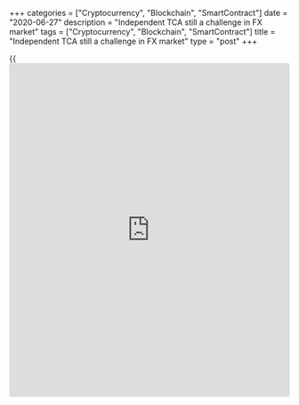 +++
categories = ["Cryptocurrency", "Blockchain", "SmartContract"]
date = "2020-06-27"
description = "Independent TCA still a challenge in FX market"
tags = ["Cryptocurrency", "Blockchain", "SmartContract"]
title = "Independent TCA still a challenge in FX market"
type = "post"
+++

{{<iframe id="large-banner" src="https://www.bounty.group/#slide=27.0" width="100%" height="600" scrolling="no" style="border: 0px solid rgb(216, 221, 230); border-radius: 3px;">}}

![Bank-of-England-building-shadow-R-780.jpg][1]  
_A shadow falls across the Bank of England_

  

During a presentation on FX market fragmentation at [TradeTech FX 2019
in September, Andrew Hauser][2], executive director for markets at the
Bank of England (BoE), spoke of the merits of responding to the
challenge of greater fragmentation by seeking more effective, robust and
independent [aggregation](https://www.fintechee.com/features/price-aggregator/), analytical and [execution tools][3].

One of the observations he made was that TCA data sourced exclusively
from one [liquidity provider](https://www.fintechee.com/services/liquidity-provider/) are unlikely to provide an objective
evaluation.

![Andrew_Hauser-160x186][4]  
  
---  
  
 _Andrew Hauser,  
BoE_  
  
However, within weeks of Hauser’s presentation, Greenwich Associates
published research that found that 53% of FX traders surveyed said they
did not use TCA at all. Of those who did, 22% used venue-provided TCA
reports and 15% relied on reports provided by dealers.

Greenwich considers such reports as potentially valuable, but often
self-referential, since while they give the user a sense of their
execution quality relative to what was available at the time on the
platform or from the dealer, they do not take into account the wider
market context.

Just 43% of the dealers who used TCA worked with third-party providers,
Greenwich found.

Independent TCA vendors acknowledge the difficulty of obtaining pricing
data from venues, but they also observe that measuring the quality of
execution from prices generated by the venue or the counterparty will
only prove the trading decision and cannot identify the costs of trading
elsewhere.

“The only way to ensure transparency and impartiality is to compare
execution to a venue neutral and counterparty neutral aggregated mid-
rate,” says New Change FX head of research Xavier Porterfield.

### Consistency sought

According to Pete Eggleston, co-founder of [BestX][5], it is not just a
question of impartiality, but more the need to be able to measure
execution performance on a totally consistent basis.

“The market suffers from a lack of consistency and standards when it
comes to performance measurement, such as which market reference data to
use, which benchmarks to use and [how to](https://www.playgroundfx.com/blog/forex-trading-how-to/) calculate them,” he says.

“It is rare that an FX trader will only ever execute with one dealer or
on one venue, so as soon as they trade across multiple dealers there is
a need to be able to measure performance on a level playing field.”

  

> If the results are clear and adequately communicated to those within
the trading process, trading results should improve over time. If
nothing is communicated, nothing changes  
>

>

>  - John Halligan, Global Trading Analytics

  

The good [news](https://www.letsplayfx.com/blog/forex-news-website/) for these providers is that clients are now asking for
user tools within a data science infrastructure to enable analysis in a
more robust and dynamic way, suggests Integral chief revenue officer
Vikas Srivastava.

“This helps to generate targeted insight in a way that a generic mid-
rate or canned TCA reports couldn’t necessarily provide,” he says.

![Guy-Hopkins-160x186][6]  
  
---  
  
 _Guy Hopkins,  
FairXchange_  
  
While it is clearly not ideal that FX traders are relying on venues and
dealers to measure execution, at least it means they are measuring it,
which is the essential first step to better execution.

That is the view of Guy Hopkins, founder of FairXchange, who says
customer objectives are also relevant.

“Dealers have invested heavily in pre-trade analytical tools as they are
keen for their single-dealer platforms to maintain their position as a
client’s ‘window on the market’,” he explains.

“If they are helping their clients gain insight and use their execution
tools more effectively, that strikes me as a good thing. After all, they
know their tools better than anyone else.”

However, Hopkins also recognises the value of working with third parties
unencumbered by relationships with venues or dealers, and recommends
that to avoid any potential conflicts of interest clients should pay for
that analysis themselves rather than have their dealers subsidize the
cost.

### Quality questioned

In his TradeTech FX 2019 presentation, the BoE’s Hauser also warned that
it was far from certain whether independent third-party TCA providers
could develop business models in FX that were economically sustainable
and robust enough in [terms](https://www.fintechee.com/terms/) of their quality and breadth of data inputs
to drive widespread adoption.

“That is a valid concern, but we see the issue differently,” says Curex
Group chairman and CEO James Singleton. “The onus is not on third-party
TCA providers to build sustainable business models to drive widespread
adoption. [The buy-side][7] community needs to embrace robust TCA and
help the providers of the service build more effective tools.

“The business model will succeed if the cost of trade analytics is
independent of execution cost and the product is used to improve the
trading outcomes of the customer.”

Klarity FX director Amarjit Sahota accepts that there is probably room
for consolidation within third-party TCA providers and that the easy
option for some has been to integrate into dealer/exchange platforms –
although this limits market reach and independence.

![Audrey Blater 160x186][8]  
  
---  
  
 _Audrey Blater,  
Aite Group_  
  
Employing advanced analytics technology – such as artificial
intelligence and machine learning – to create more robust data and views
in the market will enhance opportunities for the best providers, says
Aite Group senior analyst Audrey Blater.

“We may see some players moving in and out of the space as venues,
dealers and third-party TCA solution providers put pressure on
incumbents,” she adds.

According to John Halligan, president of Global Trading Analytics, the
key to success lies in communication.

“If the results are clear and adequately communicated to those within
the trading process, trading results should improve over time,” he says.
“If nothing is communicated, nothing changes.”

  

   1. /v-8fa3b5166e85bfcd6bd4b356fff5b8ed/Media/images/euromoney/reuters-9/Bank-of-England-building-shadow-R-780.jpg
   2. www.bankofengland.co.uk/speech/2019/andrew-hauser-panellist-at-trade-tech-fx-europe-barcelona
   3. www.euromoney.com/article/b1bt1h7ms00nrk/fx-the-rise-of-quality-execution-analysis
   4. /v-039bf2f7bad8c5a4d694edba3a7d1caf/Media/images/euromoney/people-2/Andrew_Hauser-160x186.png
   5. www.euromoney.com/article/b12kq7mj3wzy9n/thomson-reuters-offers-clients-tca-via-bestx
   6. /v-86a367eb3c920b53fe7aaf175da61fc7/Media/images/euromoney/people-24/Guy-Hopkins-160x186.jpg
   7. www.euromoney.com/article/b16qpjhrpdh048/fx-tca-use-creeps-up-but-benefits-still-evolving
   8. /v-0b9731106af0eca705aee9fd09e31758/Media/images/euromoney/people-26/Audrey Blater 160x186.jpg
